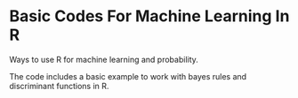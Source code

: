 # Basic Codes For Machine Learning In R

Ways to use R for machine learning and probability.

The code includes a basic example to work with bayes rules and discriminant functions in R.
